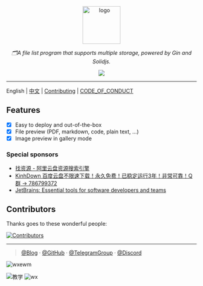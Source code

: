 <div align="center">
  <a href="https://alist.nn.ci"><img height="100px" alt="logo" src="https://s1.ax1x.com/2022/12/16/zT5AHO.png"/></a>
  <p><em>🗂️A file list program that supports multiple storage, powered by Gin and Solidjs.</em></p>
<div>
  <a title="Crowdin" target="_blank" href="https://crwd.in/alist">
    <img src="https://badges.crowdin.net/alist/localized.svg">
  </a>
</div>
</div>
</div>

---

English | [中文](./README_cn.md) | [Contributing](./CONTRIBUTING.md) | [CODE_OF_CONDUCT](./CODE_OF_CONDUCT.md)

## Features
- [x] Easy to deploy and out-of-the-box
- [x] File preview (PDF, markdown, code, plain text, ...)
- [x] Image preview in gallery mode

### Special sponsors

- [找资源 - 阿里云盘资源搜索引擎](https://zhaoziyuan.la/)
- [KinhDown 百度云盘不限速下载！永久免费！已稳定运行3年！非常可靠！Q群 -> 786799372](https://kinhdown.com)
- [JetBrains: Essential tools for software developers and teams](https://www.jetbrains.com/)

## Contributors

Thanks goes to these wonderful people:

[![Contributors](http://contributors.nn.ci/api?repo=alist-org/alist&repo=alist-org/alist-web&repo=alist-org/docs)](https://github.com/alist-org/alist/graphs/contributors)


---

> [@Blog](https://nn.ci/) · [@GitHub](https://github.com/Xhofe) · [@TelegramGroup](https://t.me/alist_chat) · [@Discord](https://discord.gg/F4ymsH4xv2)

![wxewm](https://user-images.githubusercontent.com/33478934/208042740-85bdaad1-979b-4943-a125-8956d9ee7569.jpg)

![教学](https://user-images.githubusercontent.com/33478934/208042757-e96c5423-5897-443c-b3ff-1b29c871a622.gif)
![wx](https://user-images.githubusercontent.com/33478934/208042768-8061e3c4-cc93-4909-a6b9-dbbce7d40098.png)
